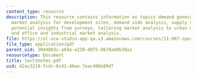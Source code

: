 ```yaml
---
content_type: resource
description: This resource contains information on topics demand generators, retail
  market analysis for development sites, demand side analysis, supply side analysis,
  potential insights from surveys, tailoring market analysis to urban neighborhoods
  and office and industrial market analysis.
file: https://ol-ocw-studio-app-qa.s3.amazonaws.com/courses/11-967-special-studies-in-urban-studies-and-planning-economic-development-planning-skills-january-iap-2007/d2ac3219fcdc0c4246ee7eac40bb89d7_lect3notes.pdf
file_type: application/pdf
parent_uid: 3044803c-a69a-a239-d975-8678ad0b39a1
resourcetype: Document
title: lect3notes.pdf
uid: d2ac3219-fcdc-0c42-46ee-7eac40bb89d7
---
```

